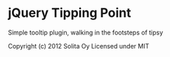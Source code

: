 # jQuery Tipping Point

Simple tooltip plugin, walking in the footsteps of tipsy

Copyright (c) 2012 Solita Oy
Licensed under MIT
